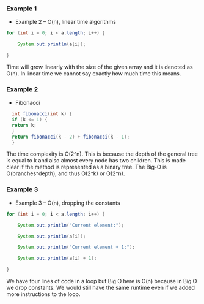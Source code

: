 ### Example 1

- Example 2 – O(n), linear time algorithms
```java
for (int i = 0; i < a.length; i++) {

    System.out.println(a[i]);

}
```
Time will grow linearly with the size of the given array and it is denoted as O(n). In linear time we cannot say exactly how much time this means.

### Example 2

- Fibonacci
```java
  int fibonacci(int k) {
  if (k <= 1) {
  return k;
  }
  return fibonacci(k - 2) + fibonacci(k - 1);
  }
```
The time complexity is O(2^n). This is because the depth of
the general tree is equal to k and also almost every node has
two children. This is made clear if the method is represented
as a binary tree. The Big-O is O(branches^depth), and thus
O(2^k) or O(2^n).

### Example 3
- Example 3 – O(n), dropping the constants
```java
for (int i = 0; i < a.length; i++) {

    System.out.println("Current element:");

    System.out.println(a[i]);

    System.out.println("Current element + 1:");

    System.out.println(a[i] + 1);

}
```
We have four lines of code in a loop but Big O here is O(n) because in Big O we drop constants. We would still have the same runtime even if we added more instructions to the loop.